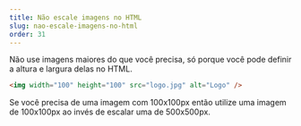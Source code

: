 ```yaml
---
title: Não escale imagens no HTML
slug: nao-escale-imagens-no-html
order: 31
---
```


Não use imagens maiores do que você precisa, só porque você pode definir a altura e largura delas no HTML.

``` html
<img width="100" height="100" src="logo.jpg" alt="Logo" />
```

Se você precisa de uma imagem com 100x100px então utilize uma imagem de 100x100px ao invés de escalar uma de 500x500px.